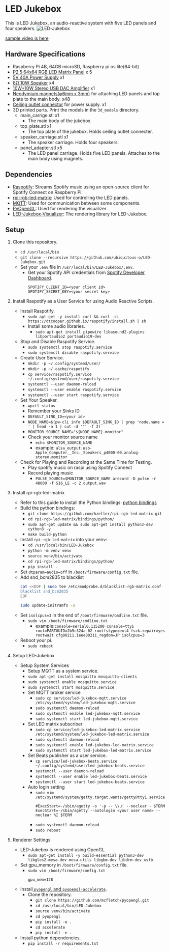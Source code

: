 # LED Jukebox
This is LED Jukebox, an audio-reactive system with five LED panels and four speakers.
![LED-Jukebox](image/sample.gif)

[sample video is here](https://www.instagram.com/reel/DKE6UU8N7yy/?utm_source=ig_web_copy_link&igsh=MzRlODBiNWFlZA==)

## Hardware Specifications
- Raspberry Pi 4B, 64GB microSD, Raspberry pi os lite(64-bit)
- [P2.5 64x64 RGB LED Matrix Panel](https://www.amazon.co.jp/dp/B07PK5J21V?ref_=ppx_hzsearch_conn_dt_b_fed_asin_title_2&th=1) x 5    
- [5V 40A Power Supply](https://www.amazon.co.jp/dp/B0B74KV3BB?ref_=ppx_hzsearch_conn_dt_b_fed_asin_title_1&th=1) x1
- [8Ω 10W Speaker](https://akizukidenshi.com/catalog/g/g116600/) x4
- [10W+10W Stereo USB DAC Amplifier](https://akizukidenshi.com/catalog/g/g102404/) x1
- [Neodymium magnets(φ6mm x 3mm)](https://jp.daisonet.com/products/4549131156621) for attaching LED panels and top plate to the main body. x48
- [Ceiling outlet connector](https://www.amazon.co.jp/dp/B09XD5T959?ref=ppx_yo2ov_dt_b_fed_asin_title) for power supply. x1
- 3D printed parts. Print the models in the `3d_models` directory.
    - main_carrige.stl x1
        - The main body of the jukebox.
    - top_plate.stl x1
        - The top plate of the jukebox. Holds ceiling outlet connecter.
    - speaker_carriage.stl x1
        - The speaker carriage. Holds four speakers.
    - panel_adapter.stl x5
        - The LED panel carriage. Holds five LED panels. Attaches to the main body using magnets.

## Dependencies
- [Raspotify](https://github.com/dtcooper/raspotify): Streams Spotify music using an open-source client for Spotify Connect on Raspberry Pi.
- [rpi-rgb-led-matrix](https://github.com/hzeller/rpi-rgb-led-matrix): Used for controlling the LED panels.
- [MQTT](https://mqtt.org/): Used for communication between some components.
- [PyOpenGL](https://github.com/mcfletch/pyopengl): Used for rendering the visualizer.
- [LED-Jukebox-Visualizer](https://github.com/ubiquitous-o/LED-Jukebox-Visualizer/tree/f508b67ac83f24e6a895d195ace6519edb1c6f01): The rendering library for LED-Jukebox.

## Setup
1. Clone this repository.
    - `cd /usr/local/bin`
    - `git clone --recursive https://github.com/ubiquitous-o/LED-Jukebox.git`
    - Set your `.env` file in `/usr/local/bin/LED-Jukebox/.env`.
      - Get your Spotify API credentials from [Spotify Developer Dashboard](https://developer.spotify.com/dashboard).
        ```
        SPOTIFY_CLIENT_ID=<your client id>
        SPOTIFY_SECRET_KEY=<your secret key>
        ```

2. Install Raspotify as a User Service for using Audio Reactive Scripts.
    - Install Raspotify.
        - `sudo apt-get -y install curl && curl -sL https://dtcooper.github.io/raspotify/install.sh | sh`
        - Install some audio libraries.
            - `sudo apt-get install pipewire libasound2-plugins libportaudio2 portaudio19-dev`
    - Stop and Disable Raspotify Service.
        - `sudo systemctl stop raspotify.service`
        - `sudo systemctl disable raspotify.service`
    - Create User Service.
        - `mkdir -p ~/.config/systemd/user/`
        - `mkdir -p ~/.cache/raspotify`
        - `cp service/raspotify.service ~/.config/systemd/user/raspotify.service`
        - `systemctl --user daemon-reload`
        - `systemctl --user enable raspotify.service`
        - `systemctl --user start raspotify.service`
    - Set Your Speaker.
        - `wpctl status`
        - Remember your Sinks ID
        - `DEFAULT_SINK_ID=<your id>`
        - `NODE_NAME=$(pw-cli info $DEFAULT_SINK_ID | grep 'node.name = ' | head -n 1 | cut -d '"' -f 2)`
        - `MONITOR_SOURCE_NAME="${NODE_NAME}.monitor"`
        - Check your monitor source name
            - `echo $MONITOR_SOURCE_NAME`
            - example: `alsa_output.usb-Apple_Computer__Inc._Speakers_p4000-00.analog-stereo.monitor`
    - Check for Playing and Recording at the Same Time for Testing.
        - Play spotify music on raspi using Spotify Connect
        - Record playing music
            - `PULSE_SOURCE=$MONITOR_SOURCE_NAME arecord -D pulse -r 48000 -f S16_LE -c 2 output.wav`
        
3. Install rpi-rgb-led-matrix
    - Refer to this guide to install the Python bindings: [python bindings](https://github.com/hzeller/rpi-rgb-led-matrix/tree/master/bindings/python)
    - Build the python bindings:
        - `git clone https://github.com/hzeller/rpi-rgb-led-matrix.git`
        - `cd rpi-rgb-led-matrix/bindings/python/`
        - `sudo apt-get update && sudo apt-get install python3-dev cython3 -y`
        - `make build-python` 
    - Install `rpi-rgb-led-matrix` into your venv:
        - `cd /usr/local/bin/LED-Jukebox`
        - `python -m venv venv`
        - `source venv/bin/activate`
        - `cd rpi-rgb-led-matrix/bindings/python/`
        - `pip install .`
    - Set `dtparam=audio=off` in `/boot/firmware/config.txt` file.
    - Add snd_bcm2835 to blacklist
        ```bash
        cat <<EOF | sudo tee /etc/modprobe.d/blacklist-rgb-matrix.conf
        blacklist snd_bcm2835
        EOF

        sudo update-initramfs -u
        ```
    - Set `isolcpus=3` in the end of `/boot/firmware/cmdline.txt` file.
        - `sudo vim /boot/firmware/cmdline.txt`
            - example:`console=serial0,115200 console=tty1 root=PARTUUID=2b5c324a-02 rootfstype=ext4 fsck.repair=yes rootwait cfg80211.ieee80211_regdom=JP isolcpus=3`
    - Reboot your pi.
        - `sudo reboot`

4. Setup LED-Jukebox
    - Setup System Services
        - Setup MQTT as a system service.
        - `sudo apt-get install mosquitto mosquitto-clients`
        - `sudo systemctl enable mosquitto.service`
        - `sudo systemctl start mosquitto.service`
        - Set MQTT broker service
            - `sudo cp service/led-jukebox-mqtt.service /etc/systemd/system/led-jukebox-mqtt.service`
            - `sudo systemctl daemon-reload`
            - `sudo systemctl enable led-jukebox-mqtt.service`
            - `sudo systemctl start led-jukebox-mqtt.service`
        - Set LED matrix subscriber
            - `sudo cp service/led-jukebox-led-matrix.service /etc/systemd/system/led-jukebox-led-matrix.service`
            - `sudo systemctl daemon-reload`
            - `sudo systemctl enable led-jukebox-led-matrix.service`
            - `sudo systemctl start led-jukebox-led-matrix.service`
        - Set Beats publisher as a user service.
            - `cp service/led-jukebox-beats.service ~/.config/systemd/user/led-jukebox-beats.service`
            - `systemctl --user daemon-reload`
            - `systemctl --user enable led-jukebox-beats.service`
            - `systemctl --user start led-jukebox-beats.service`
        - Auto login setting
            - `sudo vim  /etc/systemd/system/getty.target.wants/getty@tty1.service`
                ```
                #ExecStart=-/sbin/agetty -o '-p -- \\u' --noclear - $TERM
                ExecStart=-/sbin/agetty --autologin <your user name> --noclear %I $TERM
                ```
            - `sudo systemctl daemon-reload`
            - `sudo reboot`
    

5. Renderer Settings
    - LED-Jukebox is rendered using OpenGL.
        - `sudo apt-get install -y build-essential python3-dev libgles2-mesa-dev mesa-utils libgbm-dev libdrm-dev xvfb`
    - Set gpu_memory in `/boot/firmware/config.txt` file.
        - `sudo vim /boot/firmware/config.txt`
            ```
            gpu_mem=128
            ```
    - Install[ `pyopengl` and `pyopengl-accelerate`](https://github.com/mcfletch/pyopengl).
        - Clone the repository.
            - `git clone https://github.com/mcfletch/pyopengl.git`
            - `cd /usr/local/bin/LED-Jukebox`
            - `source venv/bin/activate`
            - `cd pyopengl`
            - `pip install -e .`
            - `cd accelerate`
            - `pip install -e .`
    - Install python dependencies.
        - `pip install -r requirements.txt`
